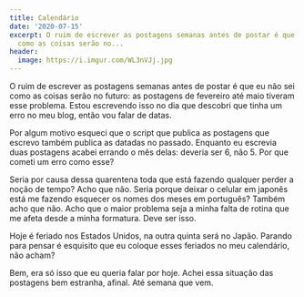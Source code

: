 ```yaml
---
title: Calendário
date: '2020-07-15'
excerpt: O ruim de escrever as postagens semanas antes de postar é que eu não sei
  como as coisas serão no...
header:
  image: https://i.imgur.com/WL3nVJj.jpg
---
```




O ruim de escrever as postagens semanas antes de postar é que eu não sei como as coisas serão no futuro: as postagens de fevereiro até maio tiveram esse problema. Estou escrevendo isso no dia que descobri que tinha um erro no meu blog, então vou falar de datas.

Por algum motivo esqueci que o script que publica as postagens que escrevo também publica as datadas no passado. Enquanto eu escrevia duas postagens acabei errando o mês delas: deveria ser 6, não 5. Por que cometi um erro como esse?

Seria por causa dessa quarentena toda que está fazendo qualquer perder a noção de tempo? Acho que não. Seria porque deixar o celular em japonês está me fazendo esquecer os nomes dos meses em português? Também acho que não. Acho que o maior problema seja a minha falta de rotina que me afeta desde a minha formatura. Deve ser isso.

Hoje é feriado nos Estados Unidos, na outra quinta será no Japão. Parando para pensar é esquisito que eu coloque esses feriados no meu calendário, não acham?

Bem, era só isso que eu queria falar por hoje. Achei essa situação das postagens bem estranha, afinal. Até semana que vem.